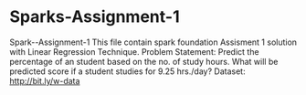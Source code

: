 # Sparks-Assignment-1
Spark--Assignment-1 This file contain spark foundation Assisment 1 solution with Linear Regression Technique.  Problem Statement: Predict the percentage of an student based on the no. of study hours. What will be predicted score if a student studies for 9.25 hrs./day?  Dataset: http://bit.ly/w-data

